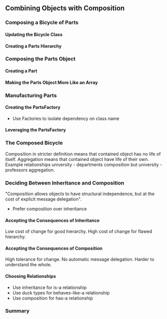 ## Combining Objects with Composition

### Composing a Bicycle of Parts
#### Updating the Bicycle Class
#### Creating a Parts Hierarchy
### Composing the Parts Object
#### Creating a Part
#### Making the Parts Object More Like an Array
### Manufacturing Parts
#### Creating the PartsFactory
* Use Factories to isolate dependency on class name
#### Leveraging the PartsFactory
### The Composed Bicycle
Composition in stricter definition means that contained 
object has no life of itself. Aggregation means that 
contained object have life of their own. Example 
relationships university - departments 
composition but university - professors 
aggregation. 
### Deciding Between Inheritance and Composition
"Composition allows objects to have structural 
independence, but at the cost of explicit 
message delegation".
* Prefer composition over inheritance
#### Accepting the Consequences of Inheritance
Low cost of change for good hierarchy.
High cost of change for flawed hierarchy.
#### Accepting the Consequences of Composition
High tolerance for change.
No automatic message delegation. Harder to understand the whole.
#### Choosing Relationships
* Use inheritance for is-a relationship
* Use duck types for behaves-like-a relationship
* Use composition for has-a relationship
### Summary
